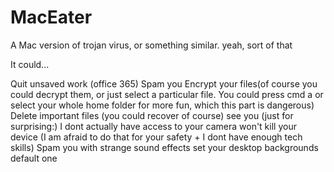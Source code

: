 # MacEater
A Mac version of trojan virus, or something similar. yeah, sort of that

It could...

Quit unsaved work (office 365)
Spam you
Encrypt your files(of course you could decrypt them, or just select a particular file. You could press cmd a or select your whole home folder for more fun, which this part is dangerous)
Delete important files (you could recover of course)
see you (just for surprising:) I dont actually have access to your camera
won't kill your device (I am afraid to do that for your safety + I dont have enough tech skills)
Spam you with strange sound effects
set your desktop backgrounds default one
